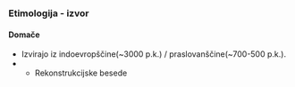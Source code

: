 ### Etimologija - izvor
#### Domače
- Izvirajo iz indoevropščine(~3000 p.k.) / praslovanščine(~700-500 p.k.).
- * Rekonstrukcijske besede

